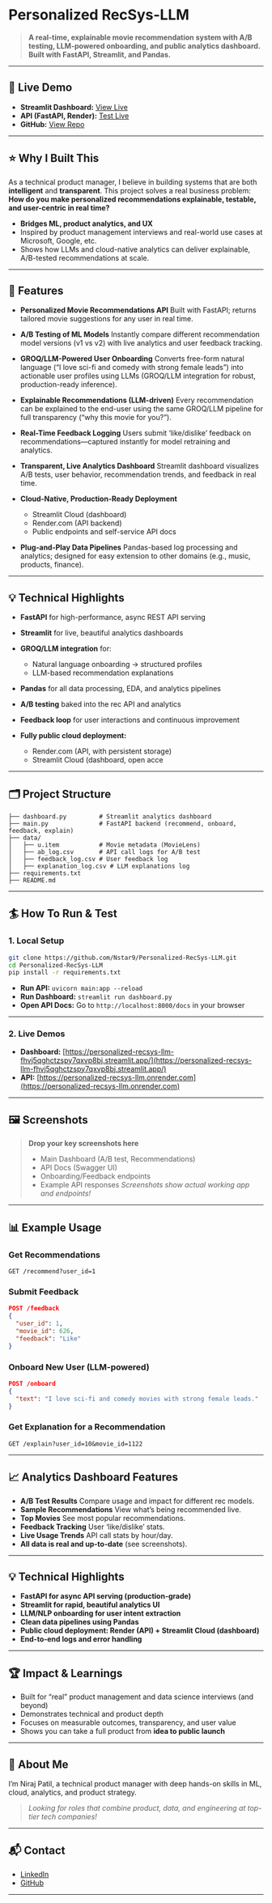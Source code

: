 
# Personalized RecSys-LLM

> **A real-time, explainable movie recommendation system with A/B testing, LLM-powered onboarding, and public analytics dashboard. Built with FastAPI, Streamlit, and Pandas.**

---

## 🚀 Live Demo

* **Streamlit Dashboard:** [View Live](https://personalized-recsys-llm-fhvj5qghctzspy7qxvp8bj.streamlit.app/)
* **API (FastAPI, Render):** [Test Live](https://personalized-recsys-llm.onrender.com)
* **GitHub:** [View Repo](https://github.com/Nstar9/Personalized-RecSys-LLM)

---

## ⭐️ Why I Built This

As a technical product manager, I believe in building systems that are both **intelligent** and **transparent**.
This project solves a real business problem:
**How do you make personalized recommendations explainable, testable, and user-centric in real time?**

* **Bridges ML, product analytics, and UX**
* Inspired by product management interviews and real-world use cases at Microsoft, Google, etc.
* Shows how LLMs and cloud-native analytics can deliver explainable, A/B-tested recommendations at scale.

---

## 🧩 Features

* **Personalized Movie Recommendations API**
  Built with FastAPI; returns tailored movie suggestions for any user in real time.

* **A/B Testing of ML Models**
  Instantly compare different recommendation model versions (v1 vs v2) with live analytics and user feedback tracking.

* **GROQ/LLM-Powered User Onboarding**
  Converts free-form natural language (“I love sci-fi and comedy with strong female leads”) into actionable user profiles using LLMs (GROQ/LLM integration for robust, production-ready inference).

* **Explainable Recommendations (LLM-driven)**
  Every recommendation can be explained to the end-user using the same GROQ/LLM pipeline for full transparency (“why this movie for you?”).

* **Real-Time Feedback Logging**
  Users submit ‘like/dislike’ feedback on recommendations—captured instantly for model retraining and analytics.

* **Transparent, Live Analytics Dashboard**
  Streamlit dashboard visualizes A/B tests, user behavior, recommendation trends, and feedback in real time.

* **Cloud-Native, Production-Ready Deployment**

  * Streamlit Cloud (dashboard)
  * Render.com (API backend)
  * Public endpoints and self-service API docs

* **Plug-and-Play Data Pipelines**
  Pandas-based log processing and analytics; designed for easy extension to other domains (e.g., music, products, finance).

---

## 💡 Technical Highlights

* **FastAPI** for high-performance, async REST API serving
* **Streamlit** for live, beautiful analytics dashboards
* **GROQ/LLM integration** for:

  * Natural language onboarding → structured profiles
  * LLM-based recommendation explanations
* **Pandas** for all data processing, EDA, and analytics pipelines
* **A/B testing** baked into the rec API and analytics
* **Feedback loop** for user interactions and continuous improvement
* **Fully public cloud deployment:**

  * Render.com (API, with persistent storage)
  * Streamlit Cloud (dashboard, open acce
---

## 🗂️ Project Structure

```
├── dashboard.py         # Streamlit analytics dashboard
├── main.py              # FastAPI backend (recommend, onboard, feedback, explain)
├── data/
│   ├── u.item           # Movie metadata (MovieLens)
│   ├── ab_log.csv       # API call logs for A/B test
│   ├── feedback_log.csv # User feedback log
│   ├── explanation_log.csv # LLM explanations log
├── requirements.txt
├── README.md
```

---

## 🏄 How To Run & Test

### 1. **Local Setup**

```bash
git clone https://github.com/Nstar9/Personalized-RecSys-LLM.git
cd Personalized-RecSys-LLM
pip install -r requirements.txt
```

* **Run API:**
  `uvicorn main:app --reload`
* **Run Dashboard:**
  `streamlit run dashboard.py`
* **Open API Docs:**
  Go to `http://localhost:8000/docs` in your browser

---

### 2. **Live Demos**

* **Dashboard:**
  [https://personalized-recsys-llm-fhvj5qghctzspy7qxvp8bj.streamlit.app/](https://personalized-recsys-llm-fhvj5qghctzspy7qxvp8bj.streamlit.app/)
* **API:**
  [https://personalized-recsys-llm.onrender.com](https://personalized-recsys-llm.onrender.com)

---

## 🖼️ Screenshots

> **Drop your key screenshots here**
>
> * Main Dashboard (A/B test, Recommendations)
> * API Docs (Swagger UI)
> * Onboarding/Feedback endpoints
> * Example API responses
>   *Screenshots show actual working app and endpoints!*

---

## 📊 Example Usage

### **Get Recommendations**

```http
GET /recommend?user_id=1
```

### **Submit Feedback**

```json
POST /feedback
{
  "user_id": 1,
  "movie_id": 626,
  "feedback": "Like"
}
```

### **Onboard New User (LLM-powered)**

```json
POST /onboard
{
  "text": "I love sci-fi and comedy movies with strong female leads."
}
```

### **Get Explanation for a Recommendation**

```http
GET /explain?user_id=10&movie_id=1122
```

---

## 📈 Analytics Dashboard Features

* **A/B Test Results**
  Compare usage and impact for different rec models.
* **Sample Recommendations**
  View what’s being recommended live.
* **Top Movies**
  See most popular recommendations.
* **Feedback Tracking**
  User ‘like/dislike’ stats.
* **Live Usage Trends**
  API call stats by hour/day.
* **All data is real and up-to-date** (see screenshots).

---

## 💡 Technical Highlights

* **FastAPI for async API serving (production-grade)**
* **Streamlit for rapid, beautiful analytics UI**
* **LLM/NLP onboarding for user intent extraction**
* **Clean data pipelines using Pandas**
* **Public cloud deployment: Render (API) + Streamlit Cloud (dashboard)**
* **End-to-end logs and error handling**

---

## 🏆 Impact & Learnings

* Built for “real” product management and data science interviews (and beyond)
* Demonstrates technical and product depth
* Focuses on measurable outcomes, transparency, and user value
* Shows you can take a full product from **idea to public launch**

---

## 🙋 About Me

I’m Niraj Patil, a technical product manager with deep hands-on skills in ML, cloud, analytics, and product strategy.

> *Looking for roles that combine product, data, and engineering at top-tier tech companies!*

---

## 📬 Contact

* [LinkedIn](https://www.linkedin.com/in/nirajpatil21/)
* [GitHub](https://github.com/Nstar9/)

---


